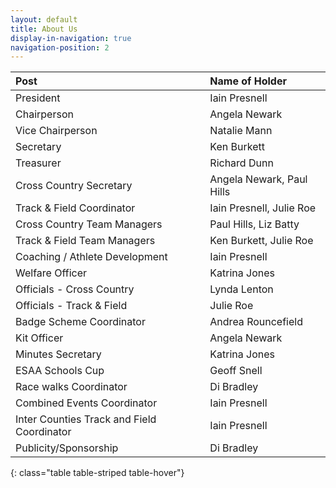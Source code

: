 ```yaml
---
layout: default
title: About Us
display-in-navigation: true
navigation-position: 2
---
```


| Post                                          | Name of Holder            |
| :-----                                        | :-------------            |
| President                                     | Iain Presnell             |
| Chairperson                                   | Angela Newark             |
| Vice Chairperson	                            | Natalie Mann              |
| Secretary	                                    | Ken Burkett               |
| Treasurer	                                    | Richard Dunn              |
| Cross Country Secretary                       | Angela Newark, Paul Hills |
| Track & Field Coordinator	                    | Iain Presnell, Julie Roe  |
| Cross Country Team Managers                   | Paul Hills, Liz Batty     |
| Track & Field Team Managers	                | Ken Burkett, Julie Roe    |
| Coaching / Athlete Development                | Iain Presnell             |
| Welfare Officer                               | Katrina Jones             |
| Officials - Cross Country	                    | Lynda Lenton              |
| Officials - Track & Field	                    | Julie Roe                 |
| Badge Scheme Coordinator                      | Andrea Rouncefield        |
| Kit Officer                                   | Angela Newark             |
| Minutes Secretary	                            | Katrina Jones             |
| ESAA Schools Cup                              | Geoff Snell               |
| Race walks Coordinator                        | Di Bradley                |
| Combined Events Coordinator                   | Iain Presnell             |
| Inter Counties Track and Field Coordinator    | Iain Presnell             |
| Publicity/Sponsorship	                        | Di Bradley                |
{: class="table table-striped table-hover"}